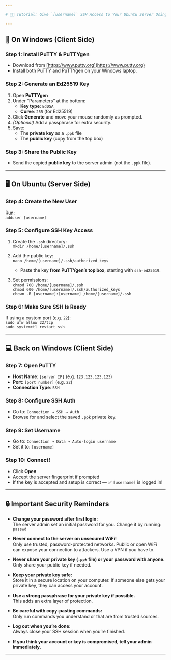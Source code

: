 ```yaml
---

# 🧑‍🏫 Tutorial: Give `[username]` SSH Access to Your Ubuntu Server Using PuTTY

---
```


## 🧰 On Windows (Client Side)

### Step 1: Install PuTTY & PuTTYgen  
- Download from [https://www.putty.org](https://www.putty.org)  
- Install both PuTTY and PuTTYgen on your Windows laptop.

### Step 2: Generate an Ed25519 Key  
1. Open **PuTTYgen**  
2. Under “Parameters” at the bottom:  
   - **Key type**: `EdDSA`  
   - **Curve**: `255` (for Ed25519)  
3. Click **Generate** and move your mouse randomly as prompted.  
4. *(Optional)* Add a passphrase for extra security.  
5. Save:  
   - The **private key** as a `.ppk` file  
   - The **public key** (copy from the top box)

### Step 3: Share the Public Key  
- Send the copied **public key** to the server admin (not the `.ppk` file).

---

## 🖥️ On Ubuntu (Server Side)

### Step 4: Create the New User  
Run:  
`adduser [username]`

### Step 5: Configure SSH Key Access  
1. Create the `.ssh` directory:  
   `mkdir /home/[username]/.ssh`

2. Add the public key:  
   `nano /home/[username]/.ssh/authorized_keys`  
   - Paste the key **from PuTTYgen’s top box**, starting with `ssh-ed25519`.

3. Set permissions:  
   `chmod 700 /home/[username]/.ssh`  
   `chmod 600 /home/[username]/.ssh/authorized_keys`  
   `chown -R [username]:[username] /home/[username]/.ssh`

### Step 6: Make Sure SSH Is Ready  
If using a custom port (e.g. `22`):  
`sudo ufw allow 22/tcp`  
`sudo systemctl restart ssh`

---

## 💻 Back on Windows (Client Side)

### Step 7: Open PuTTY  
- **Host Name**: `[server IP]` (e.g. `123.123.123.123`)  
- **Port**: `[port number]` (e.g. `22`)  
- **Connection Type**: `SSH`

### Step 8: Configure SSH Auth  
- Go to: `Connection → SSH → Auth`  
- Browse for and select the saved `.ppk` private key.

### Step 9: Set Username  
- Go to: `Connection → Data → Auto-login username`  
- Set it to: `[username]`

### Step 10: Connect!  
- Click **Open**  
- Accept the server fingerprint if prompted  
- If the key is accepted and setup is correct — ✅ `[username]` is logged in!

---

## 🔒 Important Security Reminders

- **Change your password after first login:**  
  The server admin set an initial password for you. Change it by running:  
  `passwd`
  
- **Never connect to the server on unsecured WiFi!**  
  Only use trusted, password-protected networks. Public or open WiFi can expose your connection to attackers. Use a VPN if you have to.

- **Never share your private key (`.ppk` file) or your password with anyone.**  
  Only share your public key if needed.

- **Keep your private key safe:**  
  Store it in a secure location on your computer. If someone else gets your private key, they can access your account.

- **Use a strong passphrase for your private key if possible.**  
  This adds an extra layer of protection.

- **Be careful with copy-pasting commands:**  
  Only run commands you understand or that are from trusted sources.

- **Log out when you’re done:**  
  Always close your SSH session when you’re finished.

- **If you think your account or key is compromised, tell your admin immediately.**

---
